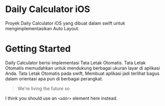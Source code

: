# Daily Calculator iOS
Proyek Daily Calculator iOS yang dibuat dalam swift untuk mengimplementasikan Auto Layout.

# Getting Started
Daily Calculator berisi implementasi Tata Letak Otomatis. Tata Letak Otomatis memudahkan untuk mendukung berbagai ukuran layar di aplikasi Anda. Tata Letak Otomatis pada swift, Membuat aplikasi jadi terlihat bagus dalam orientasi apa pun di berbagai perangkat. 

> We're living the future so

I think you should use an
`<addr>` element here instead.
